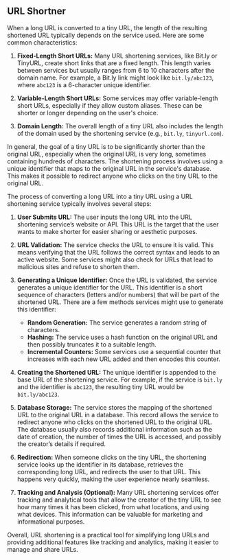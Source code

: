 ## URL Shortner

When a long URL is converted to a tiny URL, the length of the resulting shortened URL typically depends on the service used. Here are some common characteristics:

1. **Fixed-Length Short URLs:** Many URL shortening services, like Bit.ly or TinyURL, create short links that are a fixed length. This length varies between services but usually ranges from 6 to 10 characters after the domain name. For example, a Bit.ly link might look like `bit.ly/abc123`, where `abc123` is a 6-character unique identifier.

2. **Variable-Length Short URLs:** Some services may offer variable-length short URLs, especially if they allow custom aliases. These can be shorter or longer depending on the user's choice.

3. **Domain Length:** The overall length of a tiny URL also includes the length of the domain used by the shortening service (e.g., `bit.ly`, `tinyurl.com`).

In general, the goal of a tiny URL is to be significantly shorter than the original URL, especially when the original URL is very long, sometimes containing hundreds of characters. The shortening process involves using a unique identifier that maps to the original URL in the service's database. This makes it possible to redirect anyone who clicks on the tiny URL to the original URL.

The process of converting a long URL into a tiny URL using a URL shortening service typically involves several steps:

1. **User Submits URL:**
   The user inputs the long URL into the URL shortening service’s website or API. This URL is the target that the user wants to make shorter for easier sharing or aesthetic purposes.

2. **URL Validation:**
   The service checks the URL to ensure it is valid. This means verifying that the URL follows the correct syntax and leads to an active website. Some services might also check for URLs that lead to malicious sites and refuse to shorten them.

3. **Generating a Unique Identifier:**
   Once the URL is validated, the service generates a unique identifier for the URL. This identifier is a short sequence of characters (letters and/or numbers) that will be part of the shortened URL. There are a few methods services might use to generate this identifier:
   - **Random Generation:** The service generates a random string of characters.
   - **Hashing:** The service uses a hash function on the original URL and then possibly truncates it to a suitable length.
   - **Incremental Counters:** Some services use a sequential counter that increases with each new URL added and then encodes this counter.

4. **Creating the Shortened URL:**
   The unique identifier is appended to the base URL of the shortening service. For example, if the service is `bit.ly` and the identifier is `abc123`, the resulting tiny URL would be `bit.ly/abc123`.

5. **Database Storage:**
   The service stores the mapping of the shortened URL to the original URL in a database. This record allows the service to redirect anyone who clicks on the shortened URL to the original URL. The database usually also records additional information such as the date of creation, the number of times the URL is accessed, and possibly the creator’s details if required.

6. **Redirection:**
   When someone clicks on the tiny URL, the shortening service looks up the identifier in its database, retrieves the corresponding long URL, and redirects the user to that URL. This happens very quickly, making the user experience nearly seamless.

7. **Tracking and Analysis (Optional):**
   Many URL shortening services offer tracking and analytical tools that allow the creator of the tiny URL to see how many times it has been clicked, from what locations, and using what devices. This information can be valuable for marketing and informational purposes.

Overall, URL shortening is a practical tool for simplifying long URLs and providing additional features like tracking and analytics, making it easier to manage and share URLs.
